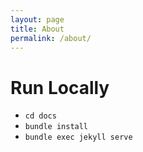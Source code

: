 ```yaml
---
layout: page
title: About
permalink: /about/
---
```


# Run Locally
- `cd docs`
- `bundle install`
- `bundle exec jekyll serve`